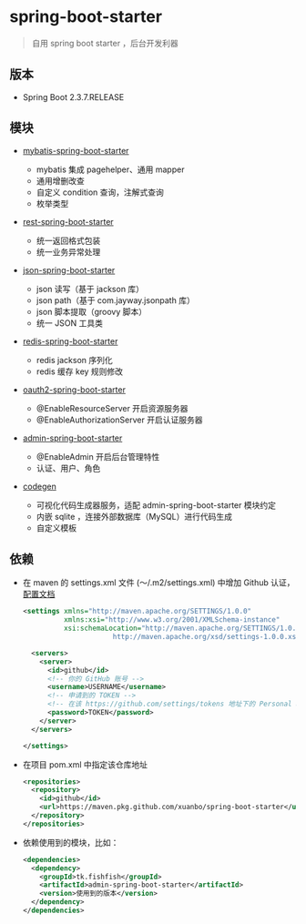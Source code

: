 # spring-boot-starter

> 自用 spring boot starter ，后台开发利器

## 版本

- Spring Boot 2.3.7.RELEASE

## 模块

- [mybatis-spring-boot-starter](./mybatis-spring-boot-starter)

  - mybatis 集成 pagehelper、通用 mapper
  - 通用增删改查
  - 自定义 condition 查询，注解式查询
  - 枚举类型

- [rest-spring-boot-starter](./rest-spring-boot-starter)

  - 统一返回格式包装
  - 统一业务异常处理

- [json-spring-boot-starter](./json-spring-boot-starter)

  - json 读写（基于 jackson 库）
  - json path（基于 com.jayway.jsonpath 库）
  - json 脚本提取（groovy 脚本）
  - 统一 JSON 工具类

- [redis-spring-boot-starter](./redis-spring-boot-starter)

  - redis jackson 序列化
  - redis 缓存 key 规则修改

- [oauth2-spring-boot-starter](./oauth2-spring-boot-starter)

  - @EnableResourceServer 开启资源服务器
  - @EnableAuthorizationServer 开启认证服务器

- [admin-spring-boot-starter](./admin-spring-boot-starter)

  - @EnableAdmin 开启后台管理特性
  - 认证、用户、角色

- [codegen](./codegen)

  - 可视化代码生成器服务，适配 admin-spring-boot-starter 模块约定
  - 内嵌 sqlite ，连接外部数据库（MySQL）进行代码生成
  - 自定义模板

## 依赖

- 在 maven 的 settings.xml 文件 (～/.m2/settings.xml) 中增加 Github 认证，[配置文档](https://docs.github.com/en/packages/guides/configuring-apache-maven-for-use-with-github-packages)

  ```xml
  <settings xmlns="http://maven.apache.org/SETTINGS/1.0.0"
            xmlns:xsi="http://www.w3.org/2001/XMLSchema-instance"
            xsi:schemaLocation="http://maven.apache.org/SETTINGS/1.0.0
                        http://maven.apache.org/xsd/settings-1.0.0.xsd">
  
    <servers>
      <server>
        <id>github</id>
        <!-- 你的 GitHub 账号 -->
        <username>USERNAME</username>
        <!-- 申请到的 TOKEN -->
        <!-- 在该 https://github.com/settings/tokens 地址下的 Personal access tokens 中创建一个，赋予 write:packages 权限 -->
        <password>TOKEN</password>
      </server>
    </servers>
  
  </settings>
  ```

- 在项目 pom.xml 中指定该仓库地址

  ```xml
  <repositories>
    <repository>
      <id>github</id>
      <url>https://maven.pkg.github.com/xuanbo/spring-boot-starter</url>
    </repository>
  </repositories>
  ```

- 依赖使用到的模块，比如：

  ```xml
  <dependencies>
    <dependency>
      <groupId>tk.fishfish</groupId>
      <artifactId>admin-spring-boot-starter</artifactId>
      <version>使用到的版本</version>
    </dependency>
  </dependencies>
  ```
